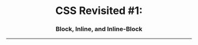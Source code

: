 <h1 align="center">CSS Revisited #1:</h1>
<h3 align="center">Block, Inline, and Inline-Block</h3>

***
